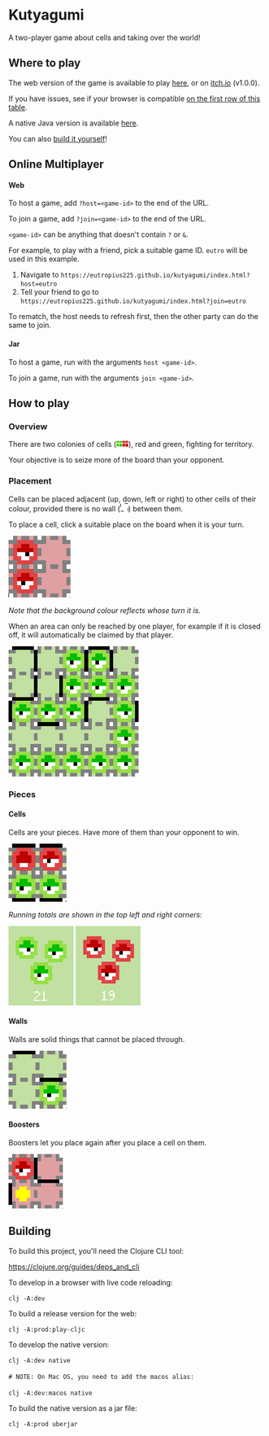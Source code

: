 # Kutyagumi

A two-player game about cells and taking over the world!

## Where to play

The web version of the game is available to play [here](https://eutropius225.github.io/kutyagumi/index.html),
or on [itch.io](https://eutro.itch.io/kutyagumi) (v1.0.0).

If you have issues, see if your browser is compatible [on the first row of this table](https://developer.mozilla.org/en-US/docs/Web/API/WebGL2RenderingContext#Browser_compatibility).

A native Java version is available [here](https://github.com/eutropius225/kutyagumi/releases/tag/v1.0.0).

You can also [build it yourself](#building)!

## Online Multiplayer

#### Web

To host a game, add `?host=<game-id>` to the end of the URL.

To join a game, add `?join=<game-id>` to the end of the URL.

`<game-id>` can be anything that doesn't contain `?` or `&`.

For example, to play with a friend, pick a suitable game ID. `eutro`
will be used in this example.

1. Navigate to `https://eutropius225.github.io/kutyagumi/index.html?host=eutro`
2. Tell your friend to go to `https://eutropius225.github.io/kutyagumi/index.html?join=eutro`

To rematch, the host needs to refresh first, then the other party can do the same to join.

#### Jar

To host a game, run with the arguments `host <game-id>`.

To join a game, run with the arguments `join <game-id>`.

## How to play

### Overview

There are two colonies of cells (![Cells](resources/public/assets/cells.png)), red and green, 
fighting for territory.

Your objective is to seize more of the board than your opponent.

### Placement

Cells can be placed adjacent (up, down, left or right) to other cells of their colour, 
provided there is no wall (![Wall](resources/public/assets/walls.png)) between them.

To place a cell, click a suitable place on the board when it is your turn.

![](resources/showcase/place_red.gif)

_Note that the background colour reflects whose turn it is._

When an area can only be reached by one player, for example if it is closed off,
it will automatically be claimed by that player.

![](resources/showcase/closing_off.gif)

### Pieces

#### Cells

Cells are your pieces. Have more of them than your opponent to win.

![](resources/showcase/cells.gif)

_Running totals are shown in the top left and right corners:_

![](resources/showcase/green_total.png) ![](resources/showcase/red_total.png)

#### Walls

Walls are solid things that cannot be placed through.

![](resources/showcase/wall.gif)

#### Boosters

Boosters let you place again after you place a cell on them.

![](resources/showcase/booster.gif)

## Building

To build this project, you'll need the Clojure CLI tool:

https://clojure.org/guides/deps_and_cli


To develop in a browser with live code reloading:

```
clj -A:dev
```


To build a release version for the web:

```
clj -A:prod:play-cljc
```


To develop the native version:

```
clj -A:dev native

# NOTE: On Mac OS, you need to add the macos alias:

clj -A:dev:macos native
```


To build the native version as a jar file:

```
clj -A:prod uberjar
```

